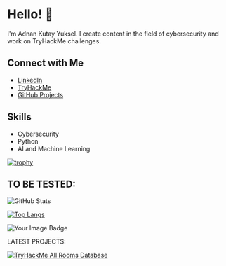 # Hello! 👋

I'm Adnan Kutay Yuksel. I create content in the field of cybersecurity and work on TryHackMe challenges.

## Connect with Me
- [LinkedIn](https://linkedin.com/in/adnan-kutay-yuksel)
- [TryHackMe](https://tryhackme.com/r/p/akyuksel)
- [GitHub Projects](https://github.com/adnan-kutay-yuksel)

## Skills
- Cybersecurity
- Python
- AI and Machine Learning




<!-- [![trophy](https://github-profile-trophy.vercel.app/?username=adnan-kutay-yuksel&theme=matrix)](https://github.com/ryo-ma/github-profile-trophy) -->

[![trophy](https://github-profile-trophy.vercel.app/?username=adnan-kutay-yuksel&theme=matrix&row=3&column=3)](https://github.com/ryo-ma/github-profile-trophy)

<!--
**adnan-kutay-yuksel/adnan-kutay-yuksel** is a ✨ _special_ ✨ repository because its `README.md` (this file) appears on your GitHub profile.

Here are some ideas to get you started:

- 🔭 I’m currently working on ...
- 🌱 I’m currently learning ...
- 👯 I’m looking to collaborate on ...
- 🤔 I’m looking for help with ...
- 💬 Ask me about ...
- 📫 How to reach me: ...
- 😄 Pronouns: ...
- ⚡ Fun fact: ...
-->

TO BE TESTED:
-----------------------------------------------------------------------------------------------------------

<!-- [![Kutay's GitHub stats](https://github-readme-stats.vercel.app/api?username=adnan-kutay-yuksel)](https://github.com/anuraghazra/github-readme-stats) -->

![GitHub Stats](https://github-readme-stats.vercel.app/api?username=adnan-kutay-yuksel&show_icons=true&theme=matrix)

[![Top Langs](https://github-readme-stats.vercel.app/api/top-langs/?username=adnan-kutay-yuksel&theme=matrix)](https://github.com/anuraghazra/github-readme-stats)

<!--  <iframe src="https://tryhackme.com/api/v2/badges/public-profile?userPublicId=1348691" style='border:none;'></iframe> -->

<img src="https://tryhackme-badges.s3.amazonaws.com/akyuksel.png" alt="Your Image Badge" />


LATEST PROJECTS:


[![TryHackMe All Rooms Database](https://github-readme-stats.vercel.app/api/pin/?username=adnan-kutay-yuksel&repo=tryhackme-all-rooms-database&theme=dark
)](https://github.com/adnan-kutay-yuksel/tryhackme-all-rooms-database/blob/0V0.0branch/README.md)






